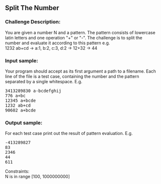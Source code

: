 <h2>Split The Number</h2>

<h3>Challenge Description:</h3>
<p>
    You are given a number N and a pattern. The pattern consists of lowercase latin letters and one operation &quot;+&quot; or &quot;-&quot;.
    The challenge is to split the number and evaluate it according to this pattern e.g.
<br>
    1232 ab+cd -&gt; a:1, b:2, c:3, d:2 -&gt; 12+32 -&gt; 44
</p>

<h3>Input sample:</h3>
<p>
    Your program should accept as its first argument a path to a filename. Each line of the file is a test case, containing
    the number and the pattern separated by a single whitespace. E.g.
</p>

<pre class="description-input-output">3413289830 a-bcdefghij
776 a+bc
12345 a+bcde
1232 ab+cd
90602 a+bcde</pre>

<h3>Output sample:</h3>

<p>
    For each test case print out the result of pattern evaluation. E.g.
</p>

<pre class="description-input-output">-413289827
83
2346
44
611</pre>
<p>
    Constraints:
<br>
    N is in range [100, 1000000000]
</p>